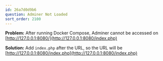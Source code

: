 ```yaml
---
id: 26a7d0d9b6
question: Adminer Not Loaded
sort_order: 2100
---
```


**Problem:** After running Docker Compose, Adminer cannot be accessed on [http://127.0.0.1:8080/](http://127.0.0.1:8080/index.php)

**Solution:** Add `index.php` after the URL, so the URL will be [http://127.0.0.1:8080/index.php](http://127.0.0.1:8080/index.php)